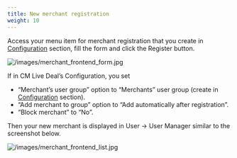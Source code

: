 ```yaml
---
title: New merchant registration
weight: 10
---
```

Access your menu item for merchant registration that you create in [Configuration](configuration.html#ref-merchant-registration-menu-item) section, fill the form and click the Register button.

![/images/merchant_frontend_form.jpg](/images/merchant_frontend_form.jpg)

If in CM Live Deal’s Configuration, you set

*   “Merchant’s user group” option to “Merchants” user group (create in [Configuration](configuration.html#ref-create-merchant-group) section).
*   “Add merchant to group” option to “Add automatically after registration”.
*   “Block merchant” to “No”.

Then your new merchant is displayed in User -> User Manager similar to the screenshot below.

![/images/merchant_frontend_list.jpg](/images/merchant_frontend_list.jpg)